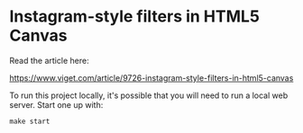 # Instagram-style filters in HTML5 Canvas

Read the article here:

https://www.viget.com/article/9726-instagram-style-filters-in-html5-canvas

To run this project locally, it's possible that you will need to run a
local web server. Start one up with:

```
make start
```
